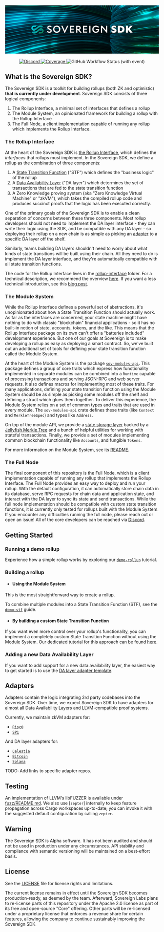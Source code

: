 ![](./docs/assets/banner.jpg)

<div align="center">
  <a href="https://discord.gg/kbykCcPrcA" > 
      <img alt="Discord" src="https://img.shields.io/discord/1050059327626555462?label=discord"/> 
  </a>
  <a href="https://codecov.io/gh/Sovereign-Labs/sovereign-sdk" > 
      <img alt="Coverage" src="https://codecov.io/gh/Sovereign-Labs/sovereign-sdk/branch/nightly/graph/badge.svg"/> 
  </a>
  <img alt="GitHub Workflow Status (with event)" src="https://img.shields.io/github/actions/workflow/status/sovereign-labs/sovereign-sdk/prerelease_checks.yml?label=Pre-release%20checks">
</div>

## What is the Sovereign SDK?

The Sovereign SDK is a toolkit for building rollups (both ZK and optimistic) **that is currently under development**. Sovereign SDK consists of three
logical components:

1. The Rollup Interface, a minimal set of interfaces that defines a rollup
1. The Module System, an opinionated framework for building a rollup with the Rollup Interface
1. The Full Node, a client implementation capable of running any rollup which implements the Rollup Interface.

### The Rollup Interface

At the heart of the Sovereign SDK is [the Rollup Interface](./crates/rollup-interface/specs/overview.md), which defines the _interfaces_ that rollups
must implement. In the Sovereign SDK, we define a rollup as the combination of three components:

1. A [State Transition Function](./crates/rollup-interface/specs/interfaces/stf.md) ("STF") which defines the "business logic" of the rollup
1. A [Data Availability Layer](./crates/rollup-interface/specs/interfaces/da.md) ("DA layer") which determines the set of transactions that are fed
   to the state transition function
1. A Zero Knowledge proving system (aka "Zero Knowledge Virtual Machine" or "zkVM"), which takes the compiled rollup code and
   produces succinct proofs that the logic has been executed correctly.

One of the primary goals of the Sovereign SDK is to enable a clean separation of concerns between these three components.
Most rollup developers should not need to implement the DA layer interface - they can write their logic using the SDK,
and be compatible with any DA layer - so deploying their rollup on a new chain is as simple as
picking an [adapter](https://github.com/Sovereign-Labs/Jupiter)
to a specific DA layer off the shelf.

Similarly, teams building DA layers shouldn't need to worry about what kinds of state transitions will be built using their chain.
All they need to do is implement the DA layer interface, and they're automatically compatible with all state transition functions.

The code for the Rollup Interface lives in the [rollup-interface](./crates/rollup-interface) folder. For a technical description, we recommend the overview
[here](./crates/rollup-interface/specs/overview.md). If you want a less technical introduction, see this [blog post](https://mirror.xyz/sovlabs.eth/pZl5kAtNIRQiKAjuFvDOQCmFIamGnf0oul3as_DhqGA).

### The Module System

While the Rollup Interface defines a powerful set of abstractions, it's unopinionated about how a State Transition Function should actually
work. As far as the interfaces are concerned, your state machine might have nothing to do with classic "blockchain" financial applications - so
it has no built-in notion of state, accounts, tokens, and the like. This means that the Rollup Interface package on its own can't offer a
"batteries included" development experience. But one of our goals at Sovereign is to make developing
a rollup as easy as deploying a smart contract. So, we've built out an additional set of tools for defining your state transition function
called the Module System.

At the heart of the Module System is the package [`sov-modules-api`](./crates/module-system/sov-modules-api/README.md). This package defines
a group of core traits which express how functionality implemented in separate modules can be combined into a `Runtime`
capable of processing transactions and serving JSON-RPC and web server requests. It also defines macros for implementing most of these traits.
For many applications, defining your state transition function using the Module System should be as simple as picking
some modules off the shelf and defining a struct which glues them together.
To deliver this experience, the Module System relies on a set of common types and traits that are used in every module. The
`sov-modules-api` crate defines these traits (like `Context` and `MerkleTreeSpec`) and types like `Address`.

On top of the module API, we provide a [state storage layer](./crates/module-system/sov-state/README.md) backed by a [Jellyfish Merkle Tree](https://github.com/penumbra-zone/jmt)
and a bunch of helpful utilities for working with stateful transactions. Finally, we provide a set of modules implementing common
blockchain functionality like `Accounts`, and fungible `Tokens`.

For more information on the Module System, see its [README](./crates/module-system/README.md).

### The Full Node

The final component of this repository is the Full Node, which is a client implementation capable of running any
rollup that implements the Rollup Interface. The Full Node provides an easy way to deploy
and run your rollup. With the default configuration, it can automatically store chain data in its database,
serve RPC requests for chain data and application state, and interact with the DA layer to sync its state and send transactions.
While the full node implementation should be compatible with custom state transition functions, it is currently only tested for
rollups built with the Module System. If you encounter any difficulties running the full node, please reach out or open an
issue! All of the core developers can be reached via [Discord](https://discord.gg/kbykCcPrcA).

## Getting Started

### Running a demo rollup

Experience how a simple rollup works by exploring our [`demo-rollup`](./examples/demo-rollup/README.md) tutorial.

### Building a rollup

- #### Using the Module System
This is the most straightforward way to create a rollup.

To combine multiple modules into a State Transition Function (STF), see the [`demo-stf`](./examples/demo-rollup/stf/README.md) guide.
- #### By building a custom State Transition Function
If you want even more control over your rollup's functionality, you can implement a completely custom State Transition Function without using the Module System. Our dedicated tutorial for this approach can be found [here](./examples/demo-simple-stf/README.md).

### Adding a new Data Availability Layer

If you want to add support for a new data availability layer, the easiest way to get started is to use the
[DA layer adapter template](https://github.com/Sovereign-Labs/da-adapter-template).

## Adapters

Adapters contain the logic integrating 3rd party codebases into the Sovereign SDK. Over time, we expect Sovereign SDK
to have adapters for almost all Data Availability Layers and LLVM-compatible proof systems. 

Currently, we maintain zkVM adapters for:
- [`Risc0`](https://www.risczero.com)
- [`SP1`](https://succinct.xyz)

And DA layer adapters for:
- [`Celestia`](https://www.celestia.org)
- [`Bitcoin`](https://bitcoin.org/en/)
- [`Solana`](https://solana.com)

TODO: Add links to specific adapter repos.

## Testing

An implementation of LLVM's libFUZZER is available under [fuzz/README.md](./crates/fuzz/README.md). We also use [`zepter`] internally to keep feature propagation across Cargo workspaces up-to-date; you can invoke it with the suggested default configuration by calling `zepter`.

## Warning

The Sovereign SDK is Alpha software. It has not been audited and should not be used in production under any circumstances.
API stability and compliance with semantic versioning will be maintained on a best-effort basis.

## License

See the [LICENSE](LICENSE.md) file for license rights and limitations. 

The current license remains in effect until the Sovereign SDK becomes production-ready, as deemed by the team. Afterward, Sovereign Labs plans to re-license parts of this repository under the Apache 2.0 license as part of its free and open-source "Core" offering. Other parts will be re-licensed under a proprietary license that enforces a revenue share for certain features, allowing the company to continue sustainably improving the Sovereign SDK.